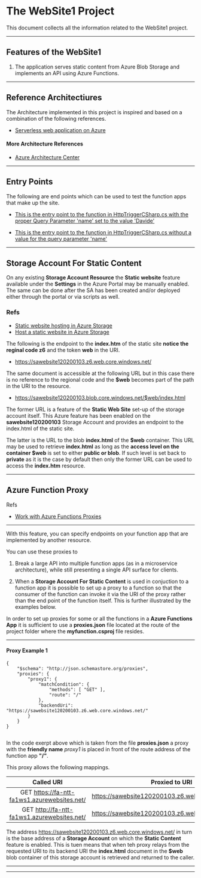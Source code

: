 
# The WebSite1 Project

This document collects all the information related to the WebSite1 project.

---

## Features of the WebSite1

1. The application serves static content from Azure Blob Storage and implements an API using Azure Functions. 

---

## Reference Architectiures



The Architecture implemented in this project is inspired and based on a combination of the following references. 

- [Serverless web application on Azure](https://docs.microsoft.com/en-us/azure/architecture/reference-architectures/serverless/web-app) 

#### More Architecture References

- [Azure Architecture Center](https://docs.microsoft.com/en-us/azure/architecture/)

---

## Entry Points

The following are end points which can be used to test the function apps that make up the site.

- [This is the entry point to the function in HttpTriggerCSharp.cs with the proper Query Parameter 'name' set to the value 'Davide'](https://fa-ntt-fa1ws1.azurewebsites.net/api/HttpTriggerCSharp?code=sM4PUqS92Vj0XcHFa0PtTlOwdx1o7CEd5mc5poh581njHbYcF3M%2Fhw%3D%3D&name=Davide)

- [This is the entry point to the function in HttpTriggerCSharp.cs without a value for the query parameter 'name'](https://fa-ntt-fa1ws1.azurewebsites.net/api/HttpTriggerCSharp?code=sM4PUqS92Vj0XcHFa0PtTlOwdx1o7CEd5mc5poh581njHbYcF3M%2Fhw%3D%3D)

---
## Storage Account For Static Content

On any existing **Storage Account Resource** the **Static website** feature available under the **Settings** in the Azure Portal may be manually enabled. The same can be done after the SA has been created and/or deployed either through the portal or via scripts as well.

### Refs

- [Static website hosting in Azure Storage](https://docs.microsoft.com/en-us/azure/storage/blobs/storage-blob-static-website)  
- [Host a static website in Azure Storage](https://docs.microsoft.com/en-us/azure/storage/blobs/storage-blob-static-website-how-to?tabs=azure-portal#portal-find-url)

The following is the endpoint to the **index.htm** of the static site **notice the reginal code z6** and the token **web** in the URI.

- https://sawebsite120200103.z6.web.core.windows.net/

The same document is accessible at the following URL but in this case there is no reference to the regional code and the **$web** becomes part of the path in the URI to the resource.

- https://sawebsite120200103.blob.core.windows.net/$web/index.html

The former URL is a feature of the **Static Web Site** set-up of the storage account itself. This Azure feature has been enabled on the **sawebsite120200103** Storage Account and provides an endpoint to the index.html of the static site.

The latter is the URL to the blob **index.html** of the **$web** container. This URL may be used to retrieve **index.html** as long as the **access level on the container $web** is set to either **public or blob**. If such level is set back to **private** as it is the case by default then only the former URL can be used to access the **index.htm** resource. 

---

## Azure Function Proxy 

Refs

- [Work with Azure Functions Proxies](https://docs.microsoft.com/en-us/azure/azure-functions/functions-proxies)

---
With this feature, you can specify endpoints on your function app that are implemented by another resource. 

You can use these proxies to 

1. Break a large API into multiple function apps (as in a microservice architecture), while still presenting a single API surface for clients.

2. When a **Storage Account For Static Content** is used in conjuction to a function app it is possible to set up a proxy to a function so that the consumer of the function can invoke it via the URI of the proxy rather than the end point of the function itself. This is further illustrated by the examples below.

In order to set up proxies for some or all the functions in a **Azure Functions App** it is sufficient to use a **proxies.json** file located at the route of the project folder where the **myfunction.csproj** file resides.

---

#### Proxy Example 1

```
{
    "$schema": "http://json.schemastore.org/proxies",
    "proxies": {
        "proxy1": {
            "matchCondition": {
                "methods": [ "GET" ],
                "route": "/"
            },
            "backendUri": "https://sawebsite120200103.z6.web.core.windows.net/"
        }
    }
}
         
```

In the code exerpt above which is taken from the file **proxies.json** a proxy with the **friendly name** _proxy1_ is placed in front of the route address of the function app **"/"**. 

This proxy allows the following mappings.

|Called URI|Proxied to URI|
|:---:|:---:|
|GET https://fa-ntt-fa1ws1.azurewebsites.net/|https://sawebsite120200103.z6.web.core.windows.net/|
|GET http://fa-ntt-fa1ws1.azurewebsites.net/|https://sawebsite120200103.z6.web.core.windows.net/|

 The address https://sawebsite120200103.z6.web.core.windows.net/ in turn is the base address of a **Storage Account** on which the **Static Content** feature is enabled. This is tuen means that when teh proxy relays from the requested URI to its backend URI the **index.html** document in the **$web** blob container of this storage account is retrieved and returned to the caller. 

---



---